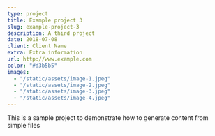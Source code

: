 ```yaml
---
type: project
title: Example project 3
slug: example-project-3
description: A third project
date: 2018-07-08
client: Client Name
extra: Extra information
url: http://www.example.com
color: "#d3b5b5"
images:
  - "/static/assets/image-1.jpeg"
  - "/static/assets/image-2.jpeg"
  - "/static/assets/image-3.jpeg"
  - "/static/assets/image-4.jpeg"
---
```


This is a sample project to demonstrate how to generate content from simple files

